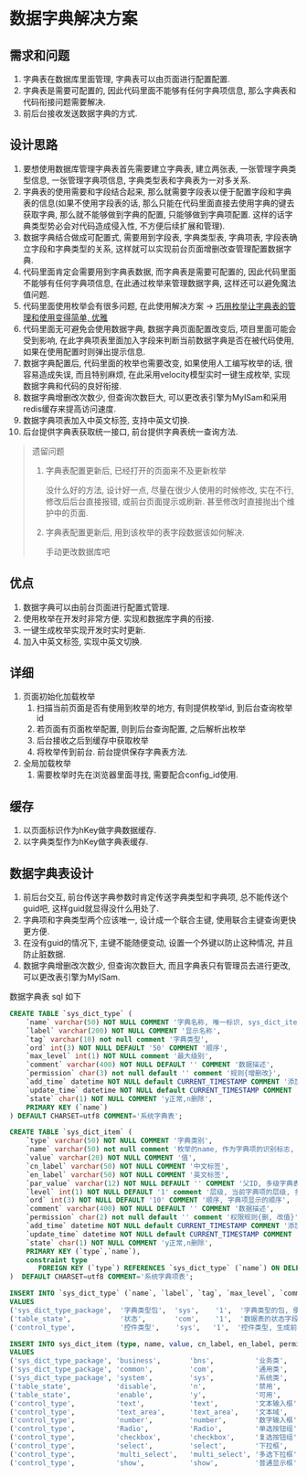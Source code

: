 # 数据字典解决方案

## 需求和问题

1. 字典表在数据库里面管理, 字典表可以由页面进行配置配置.
2. 字典表是需要可配置的, 因此代码里面不能够有任何字典项信息, 那么字典表和代码衔接问题需要解决.
3. 前后台接收发送数据字典的方式.

## 设计思路

1. 要想使用数据库管理字典表首先需要建立字典表, 建立两张表, 一张管理字典类型信息, 一张管理字典项信息, 字典类型表和字典表为一对多关系.
2. 字典表的使用需要和字段结合起来, 那么就需要字段表以便于配置字段和字典表的信息(如果不使用字段表的话, 那么只能在代码里面直接去使用字典的键去获取字典, 那么就不能够做到字典的配置, 只能够做到字典项配置. 这样的话字典类型势必会对代码造成侵入性, 不方便后续扩展和管理).
3. 数据字典结合做成可配置式, 需要用到字段表, 字典类型表, 字典项表, 字段表确立字段和字典类型的关系, 这样就可以实现前台页面增删改查管理配置数据字典.
4. 代码里面肯定会需要用到字典表数据, 而字典表是需要可配置的, 因此代码里面不能够有任何字典项信息, 在此通过枚举来管理数据字典, 这样还可以避免魔法值问题.
5. 代码里面使用枚举会有很多问题, 在此使用解决方案 -> [巧用枚举让字典表的管理和使用变得简单, 优雅](https://blog.csdn.net/u011511756/article/details/88094754)
6. 代码里面无可避免会使用数据字典, 数据字典页面配置改变后, 项目里面可能会受到影响, 在此字典项表里面加入字段来判断当前数据字典是否在被代码使用, 如果在使用配置时则弹出提示信息. 
7. 数据字典配置后, 代码里面的枚举也需要改变, 如果使用人工编写枚举的话, 很容易造成失误, 而且特别麻烦, 在此采用velocity模型实时一键生成枚举, 实现数据字典和代码的良好衔接.
8. 数据字典增删改次数少, 但查询次数巨大, 可以更改表引擎为MyISam和采用redis缓存来提高访问速度.
9. 数据字典项表加入中英文标签, 支持中英文切换.
10. 后台提供字典表获取统一接口, 前台提供字典表统一查询方法.

> 遗留问题
>
> 1. 字典表配置更新后, 已经打开的页面来不及更新枚举
>
>     没什么好的方法, 设计好一点, 尽量在很少人使用的时候修改, 实在不行, 修改后后台直接报错, 或前台页面提示或刷新. 甚至修改时直接抛出个维护中的页面.
>
> 2. 字典表配置更新后, 用到该枚举的表字段数据该如何解决.
>
>     手动更改数据库吧
>

## 优点

1. 数据字典可以由前台页面进行配置式管理.
2. 使用枚举在开发时非常方便. 实现和数据库字典的衔接.
3. 一键生成枚举实现开发时实时更新.
4. 加入中英文标签, 实现中英文切换.

## 详细

1. 页面初始化加载枚举
   1. 扫描当前页面是否有使用到枚举的地方, 有则提供枚举id, 到后台查询枚举id
   2. 若页面有页面枚举配置, 则到后台查询配置, 之后解析出枚举
   3. 后台接收之后到缓存中获取枚举
   4. 将枚举传到前台. 前台提供保存字典表方法.
2. 全局加载枚举
   1. 需要枚举时先在浏览器里面寻找, 需要配合config_id使用.

## 缓存

1. 以页面标识作为hKey做字典数据缓存.
2. 以字典类型作为hKey做字典表缓存.

## 数据字典表设计

1. 前后台交互, 前台传送字典参数时肯定传送字典类型和字典项, 总不能传送个guid吧, 这样guid就显得没什么用处了.
2. 字典项和字典类型两个应该唯一, 设计成一个联合主键, 使用联合主键查询更快更方便.
3. 在没有guid的情况下, 主键不能随便变动, 设置一个外键以防止这种情况, 并且防止脏数据.
4. 数据字典增删改次数少, 但查询次数巨大, 而且字典表只有管理员去进行更改, 可以更改表引擎为MyISam.

数据字典表 sql 如下

```sql
CREATE TABLE `sys_dict_type` (
    `name` varchar(50) NOT NULL COMMENT '字典名称, 唯一标识, sys_dict_item关联字段, 不能顺便更改',
    `label` varchar(200) NOT NULL COMMENT '显示名称',
    `tag` varchar(10) not null comment '字典类型',
    `ord` int(3) NOT NULL DEFAULT '50' COMMENT '顺序',
    `max_level` int(1) NOT NULL comment '最大级别',
    `comment` varchar(400) NOT NULL DEFAULT '' COMMENT '数据描述',
    `permission` char(3) not null default '' comment '规则{增删改}',
    `add_time` datetime NOT NULL default CURRENT_TIMESTAMP COMMENT '添加时间',
    `update_time` datetime NOT NULL default CURRENT_TIMESTAMP COMMENT '更新时间',
    `state` char(1) NOT NULL COMMENT 'y正常,n删除',
    PRIMARY KEY (`name`)
) DEFAULT CHARSET=utf8 COMMENT='系统字典表';

CREATE TABLE `sys_dict_item` (
    `type` varchar(50) NOT NULL COMMENT '字典类别',
    `name` varchar(50) not null comment '枚举的name, 作为字典项的识别标志, 在代码里面作为枚举标识使用, 无论字典如何配置, name不变, 一个枚举类型里面name唯一',
    `value` varchar(20) NOT NULL COMMENT '值',
    `cn_label` varchar(50) NOT NULL COMMENT '中文标签',
    `en_label` varchar(50) NOT NULL COMMENT '英文标签',
    `par_value` varchar(12) NOT NULL DEFAULT '' COMMENT '父ID, 多级字典表时有用',
    `level` int(1) NOT NULL DEFAULT '1' comment '层级, 当前字典项的层级, 多级字典表时有用',
    `ord` int(3) NOT NULL DEFAULT '10' COMMENT '顺序, 字典项显示的顺序',
    `comment` varchar(400) NOT NULL DEFAULT '' COMMENT '数据描述',
    `permission` char(2) not null default '' comment '权限规则{删, 改值}',
    `add_time` datetime NOT NULL default CURRENT_TIMESTAMP COMMENT '添加时间',
    `update_time` datetime NOT NULL default CURRENT_TIMESTAMP COMMENT '更新时间',
    `state` char(1) NOT NULL COMMENT 'y正常,n删除',
    PRIMARY KEY (`type`,`name`),
    constraint type
       FOREIGN KEY (`type`) REFERENCES `sys_dict_type` (`name`) ON DELETE RESTRICT ON UPDATE CASCADE
)  DEFAULT CHARSET=utf8 COMMENT='系统字典项表';
```

```sql
INSERT INTO `sys_dict_type` (`name`, `label`, `tag`, `max_level`, `comment`, permission, `state`)
VALUES
('sys_dict_type_package',  '字典类型包',  'sys',    '1',  '字典类型的包, 便于区分字典类型, 系统固有数据',  '111', 'y'),
('table_state',            '状态',       'com',    '1',  '数据表的状态字段, 判断数据状态类型',           '111', 'y'),
('control_type',           '控件类型',    'sys',   '1',  '控件类型, 生成前端代码或前端交互时使用',        '111', 'y');

INSERT INTO sys_dict_item (type, name, value, cn_label, en_label, permission, `state`)
VALUES
('sys_dict_type_package', 'business',       'bns',          '业务类',      'business',  '11', 'y'),
('sys_dict_type_package', 'common',         'com',          '通用类',      'common',    '11', 'y'),
('sys_dict_type_package', 'system',         'sys',          '系统类',      'system',    '11', 'y'),
('table_state',           'disable',        'n',            '禁用',        'disable',   '11', 'y'),
('table_state',           'enable',         'y',            '可用',        'enable',    '11', 'y'),
('control_type',          'text',           'text',         '文本输入框',   'text',    '11', 'y'),
('control_type',          'text_area',      'text_area',    '文本域',       'text_area',    '11', 'y'),
('control_type',          'number',         'number',       '数字输入框',   'number',    '11', 'y'),
('control_type',          'Radio',          'Radio',        '单选按钮组',   'Radio',    '11', 'y'),
('control_type',          'checkbox',       'checkbox',     '复选按钮组',   'checkbox',    '11', 'y'),
('control_type',          'select',         'select',       '下拉框',       'select',    '11', 'y'),
('control_type',          'multi_select',   'multi_select', '多选下拉框',   'multi_select',    '11', 'y'),
('control_type',          'show',           'show',         '普通显示框',   'show',    '11', 'y');

```
